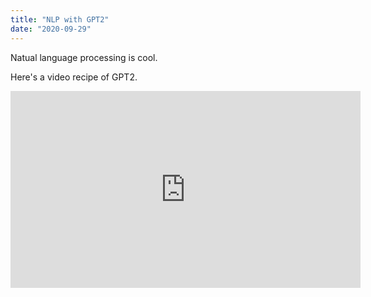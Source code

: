 ```yaml
---
title: "NLP with GPT2"
date: "2020-09-29"
---
```


Natual language processing is cool.

Here's a video recipe of GPT2.

<iframe width="560" height="315" src="https://youtu.be/ywqUaEcV7Uk" frameborder="0" allowfullscreen></iframe>
